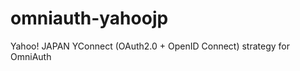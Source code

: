 omniauth-yahoojp
================

Yahoo! JAPAN YConnect (OAuth2.0 + OpenID Connect) strategy for OmniAuth